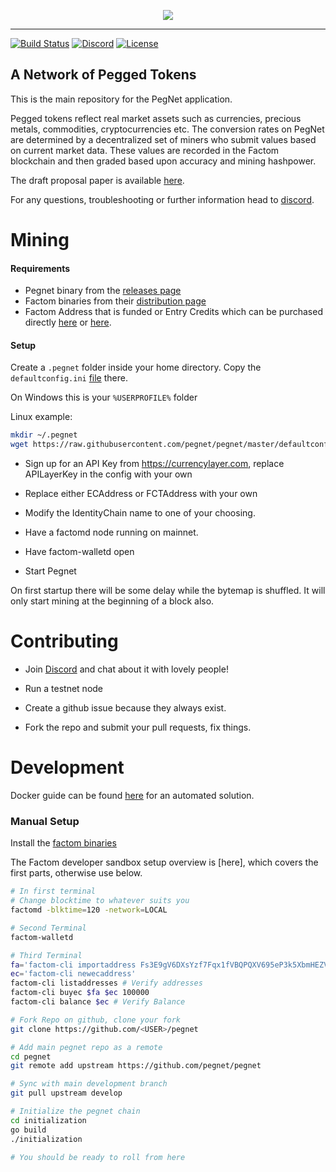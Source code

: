 <p align="center">
  <img src="https://pegnet.org/assets/img/logo.png"/>
</p>

----

[![Build Status](https://travis-ci.com/pegnet/pegnet.svg?branch=develop)](https://travis-ci.com/pegnet/pegnet)
[![Discord](https://img.shields.io/discord/550312670528798755.svg?label=&logo=discord&logoColor=ffffff&color=7389D8&labelColor=6A7EC2)](https://discord.gg/V6T7mCW)
[![License](https://img.shields.io/badge/license-MIT-blue.svg)](https://github.com/pegnet/pegnet/blob/master/LICENSE)



## A Network of Pegged Tokens

This is the main repository for the PegNet application.

Pegged tokens reflect real market assets such as currencies, precious metals, commodities, cryptocurrencies etc. The conversion rates on PegNet are determined by a decentralized set of miners who submit values based on current market data. These values are recorded in the Factom blockchain and then graded based upon accuracy and mining hashpower.

The draft proposal paper is available [here](https://docs.google.com/document/d/1yv1UaOXjJLEYOvPUT_a8RowRqPX_ofBTJuPHmq6mQGQ).

For any questions, troubleshooting or further information head to [discord](https://discord.gg/V6T7mCW).

# Mining

#### Requirements

* Pegnet binary from the [releases page](https://github.com/pegnet/pegnet/releases)
* Factom binaries from their [distribution page](https://github.com/FactomProject/distribution/releases)
* Factom Address that is funded or Entry Credits which can be purchased directly [here](https://shop.factom.com/) or [here](https://ec.de-facto.pro/).

#### Setup

Create a `.pegnet` folder inside your home directory. Copy the `defaultconfig.ini` [file](https://raw.githubusercontent.com/pegnet/pegnet/master/defaultconfig.ini) there. 

On Windows this is your `%USERPROFILE%` folder

Linux example:
```bash
mkdir ~/.pegnet
wget https://raw.githubusercontent.com/pegnet/pegnet/master/defaultconfig.ini -P ~/.pegnet/
```

* Sign up for an API Key from https://currencylayer.com, replace APILayerKey in the config with your own

* Replace either ECAddress or FCTAddress with your own
* Modify the IdentityChain name to one of your choosing.
* Have a factomd node running on mainnet.
* Have factom-walletd open
* Start Pegnet

On first startup there will be some delay while the bytemap is shuffled. It will only start mining at the beginning of a block also.

# Contributing 
* Join [Discord](https://discord.gg/V6T7mCW) and chat about it with lovely people!

* Run a testnet node

* Create a github issue because they always exist.

* Fork the repo and submit your pull requests, fix things. 

# Development

Docker guide can be found [here](https://github.com/pegnet/pegnet/blob/develop/Docker.md) for an automated solution.

### Manual Setup

Install the [factom binaries](https://github.com/FactomProject/distribution/releases)

The Factom developer sandbox setup overview is [here], which covers the first parts, otherwise use below.

```bash
# In first terminal
# Change blocktime to whatever suits you 
factomd -blktime=120 -network=LOCAL

# Second Terminal
factom-walletd

# Third Terminal
fa='factom-cli importaddress Fs3E9gV6DXsYzf7Fqx1fVBQPQXV695eP3k5XbmHEZVRLkMdD9qCK'
ec='factom-cli newecaddress'
factom-cli listaddresses # Verify addresses
factom-cli buyec $fa $ec 100000
factom-cli balance $ec # Verify Balance

# Fork Repo on github, clone your fork
git clone https://github.com/<USER>/pegnet

# Add main pegnet repo as a remote
cd pegnet
git remote add upstream https://github.com/pegnet/pegnet

# Sync with main development branch
git pull upstream develop 

# Initialize the pegnet chain
cd initialization
go build
./initialization

# You should be ready to roll from here
```

